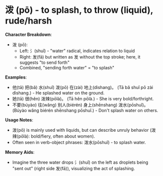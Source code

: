 # **泼 (pō) - to splash, to throw (liquid), rude/harsh**

**Character Breakdown**:  
- 泼 (pō):
  - Left: 氵(shuǐ) - "water" radical, indicates relation to liquid
  - Right: 发(fā) but written as 发 without the top stroke; here, it suggests "to send forth"
  - Combined, "sending forth water" = "to splash"

**Examples**:  
- 他(tā) 把(bǎ) 水(shuǐ) 泼(pō) 在(zài) 地上(dìshang)。 (Tā bǎ shuǐ pō zài dìshang.) - He splashed water on the ground.  
- 她(tā) 很(hěn) 泼辣(pōlà)。 (Tā hěn pōlà.) - She is very bold/forthright.  
- 不要(búyào) 往(wǎng) 别人(biérén) 身上(shēnshang) 泼水(pōshuǐ)。 (Búyào wǎng biérén shēnshang pōshuǐ.) - Don't splash water on others.

**Usage Notes**:  
- 泼(pō) is mainly used with liquids, but can describe unruly behavior (泼辣(pōlà): bold/fiery, often about women).  
- Often seen in verb-object phrases: 泼水(pōshuǐ) - to splash water.

**Memory Aids**:  
- Imagine the three water drops 氵(shuǐ) on the left as droplets being "sent out" (right side 发(fā)), visualizing the act of splashing.